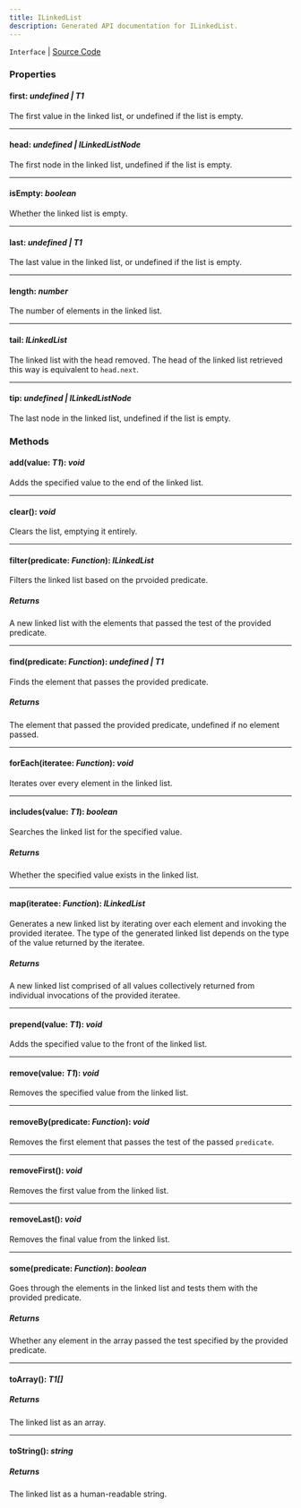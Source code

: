 ```yaml
---
title: ILinkedList
description: Generated API documentation for ILinkedList.
---
```


`Interface` | [Source Code](https://github.com/mrCamelCode/jtjs/blob/ddfaeb1a2c9bf793372bb41076f65f452b124091/libs/data/lib/collections/ILinkedList.ts#L3)

### Properties

#### first: _undefined | T1_

The first value in the linked list, or undefined if the list is empty.

---

#### head: _undefined | ILinkedListNode<T1>_

The first node in the linked list, undefined if the list is empty.

---

#### isEmpty: _boolean_

Whether the linked list is empty.

---

#### last: _undefined | T1_

The last value in the linked list, or undefined if the list is empty.

---

#### length: _number_

The number of elements in the linked list.

---

#### tail: _ILinkedList<T1>_

The linked list with the head removed. The head of the linked list retrieved this way is equivalent to
`head.next`.

---

#### tip: _undefined | ILinkedListNode<T1>_

The last node in the linked list, undefined if the list is empty.

### Methods

#### add(value: _T1_): _void_

Adds the specified value to the end of the linked list.

---

#### clear(): _void_

Clears the list, emptying it entirely.

---

#### filter(predicate: _Function_): _ILinkedList<T1>_

Filters the linked list based on the prvoided predicate.

##### Returns
A new linked list with the elements that passed the test of the provided predicate.

---

#### find(predicate: _Function_): _undefined | T1_

Finds the element that passes the provided predicate.

##### Returns
The element that passed the provided predicate, undefined if no element passed.

---

#### forEach(iteratee: _Function_): _void_

Iterates over every element in the linked list.

---

#### includes(value: _T1_): _boolean_

Searches the linked list for the specified value.

##### Returns
Whether the specified value exists in the linked list.

---

#### map(iteratee: _Function_): _ILinkedList<T2>_

Generates a new linked list by iterating over each element and invoking the provided iteratee. The type of the
generated linked list depends on the type of the value returned by the iteratee.

##### Returns
A new linked list comprised of all values collectively returned from individual invocations of the
provided iteratee.

---

#### prepend(value: _T1_): _void_

Adds the specified value to the front of the linked list.

---

#### remove(value: _T1_): _void_

Removes the specified value from the linked list.

---

#### removeBy(predicate: _Function_): _void_

Removes the first element that passes the test of the passed `predicate`.

---

#### removeFirst(): _void_

Removes the first value from the linked list.

---

#### removeLast(): _void_

Removes the final value from the linked list.

---

#### some(predicate: _Function_): _boolean_

Goes through the elements in the linked list and tests them with the provided predicate.

##### Returns
Whether any element in the array passed the test specified by the provided predicate.

---

#### toArray(): _T1[]_

##### Returns
The linked list as an array.

---

#### toString(): _string_

##### Returns
The linked list as a human-readable string.